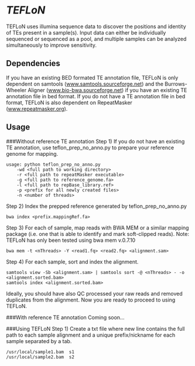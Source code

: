 *TEFLoN*
=======

TEFLoN uses illumina sequence data to discover the positions and identity of TEs present in a sample(s).
Input data can either be individually sequenced or sequenced as a pool, and multiple samples can be analyzed simultaneously to improve sensitivity.

## Dependencies

If you have an existing BED formated TE annotation file, TEFLoN is only dependent on samtools (www.samtools.sourceforge.net) and the Burrows-Wheeler Aligner (www.bio-bwa.sourceforge.net) if you have an existing TE annotation file in bed format.
If you do not have a TE annotation file in bed format, TEFLoN is also dependent on RepeatMasker (www.repeatmasker.org).

## Usage
###Without reference TE annotation
Step 1) If you do not have an existing TE annotation, use teflon_prep_no_anno.py to prepare your reference genome for mapping.

```
usage: python teflon_prep_no_anno.py 
    -wd <full path to working directory> 
    -r <full path to repeatMasker executable> 
    -g <full path to reference_genome.fa>
    -l <full path to repBase_library.ref>
    -p <prefix for all newly created files>
    -n <number of threads>
```

Step 2) Index the prepped reference generated by teflon_prep_no_anno.py
```
bwa index <prefix.mappingRef.fa>
```
Step 3) For each of sample, map reads with BWA MEM or a similar mapping package (i.e. one that is able to identify and mark soft-clipped reads).
Note: TEFLoN has only been tested using bwa mem v.0.7.10
```
bwa mem -t <nThreads> -Y <read1.fq> <read2.fq> <alignment.sam>
```
Step 4) For each sample, sort and index the alignment.
```
samtools view -Sb <alignment.sam> | samtools sort -@ <nThreads> - -o <alignment.sorted.bam>
samtools index <alignment.sorted.bam>
```
Ideally, you should have also QC processed your raw reads and removed duplicates from the alignment.
Now you are ready to proceed to using TEFLoN.

###With reference TE annotation
Coming soon...

###Using TEFLoN
Step 1) Create a txt file where new line contains the full path to each sample alignment and a unique prefix/nickname for each sample separated by a tab.
```
/usr/local/sample1.bam  s1
/usr/local/sample2.bam  s2



